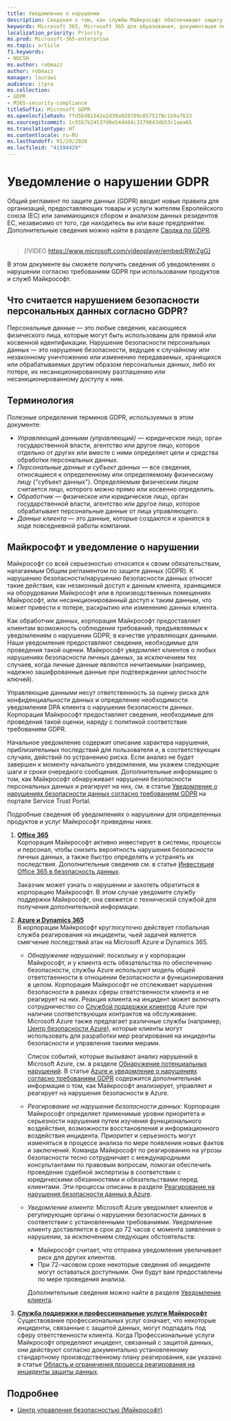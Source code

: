 ```yaml
---
title: Уведомление о нарушении
description: Сведения о том, как службы Майкрософт обеспечивают защиту от нарушений безопасности персональных данных и как корпорация Майкрософт реагирует на такие нарушения и оповещает вас о них.
keywords: Microsoft 365, Microsoft 365 для образования, документация по Microsoft 365, GDPR
localization_priority: Priority
ms.prod: Microsoft-365-enterprise
ms.topic: article
f1.keywords:
- NOCSH
ms.author: robmazz
author: robmazz
manager: laurawi
audience: itpro
ms.collection:
- GDPR
- M365-security-compliance
titleSuffix: Microsoft GDPR
ms.openlocfilehash: ffd5bd81542e2d39a928789c8575178c1b9a7633
ms.sourcegitcommit: 1c91b7b24537d0e54d484c3379043db53c1aea65
ms.translationtype: HT
ms.contentlocale: ru-RU
ms.lasthandoff: 01/29/2020
ms.locfileid: "41594429"
---
```

# <a name="gdpr-breach-notification"></a>Уведомление о нарушении GDPR

Общий регламент по защите данных (GDPR) вводит новые правила для организаций, предоставляющих товары и услуги жителям Европейского союза (ЕС) или занимающихся сбором и анализом данных резидентов ЕС, независимо от того, где находитесь вы или ваше предприятие. Дополнительные сведения можно найти в разделе [Сводка по GDPR](gdpr.md).<br><br>

> [!VIDEO https://www.microsoft.com/videoplayer/embed/RWrZgG] 

В этом документе вы сможете получить сведения об уведомлениях о нарушении согласно требованиям GDPR при использовании продуктов и служб Майкрософт.

## <a name="what-constitute-a-breach-of-personal-data-under-the-gdpr"></a>Что считается нарушением безопасности персональных данных согласно GDPR?

Персональные данные — это любые сведения, касающиеся физического лица, которые могут быть использованы для прямой или косвенной идентификации. Нарушение безопасности персональных данных — это нарушение безопасности, ведущее к случайному или незаконному уничтожению или изменению передаваемых, хранящихся или обрабатываемых другим образом персональных данных, либо их потере, их несанкционированному разглашению или несанкционированному доступу к ним.

## <a name="terminology"></a>Терминология

Полезные определения терминов GDPR, используемых в этом документе:

- *Управляющий данными (управляющий)* — юридическое лицо, орган государственной власти, агентство или другое лицо, которое отдельно от других или вместе с ними определяет цели и средства обработки персональных данных.  
- *Персональные данные* и *субъект данных* — все сведения, относящиеся к определенному или определяемому физическому лицу ("субъект данных"). Определяемым физическим лицом считается лицо, которого можно прямо или косвенно определить.  
- *Обработчик* — физическое или юридическое лицо, орган государственной власти, агентство или другое лицо, которое обрабатывает персональные данные от лица управляющего.  
- *Данные клиента* — это данные, которые создаются и хранятся в ходе повседневной работы компании.

## <a name="microsoft-and-breach-notification"></a>Майкрософт и уведомление о нарушении

Майкрософт со всей серьезностью относится к своим обязательствам, налагаемым Общим регламентом по защите данных (GDPR). К нарушению безопасности/нарушению безопасности данных относят такие действия, как незаконный доступ к данным клиента, хранящимся на оборудовании Майкрософт или в производственных помещениях Майкрософт, или несанкционированный доступ к таким данным, что может привести к потере, раскрытию или изменению данных клиента.

Как обработчик данных, корпорация Майкрософт предоставляет клиентам возможность соблюдения требований, предъявляемых к уведомлениям о нарушении GDPR, в качестве управляющих данными.  Наши уведомления предоставляют сведения, необходимые для проведения такой оценки. Майкрософт уведомляет клиентов о любых нарушениях безопасности личных данных, за исключением тех случаев, когда личные данные являются нечитаемыми (например, надежно зашифрованные данные при подтверждении целостности ключей).

Управляющие данными несут ответственность за оценку риска для конфиденциальности данных и определение необходимости уведомления DPA клиента о нарушении безопасности данных. Корпорация Майкрософт предоставляет сведения, необходимые для проведения такой оценки, наряду с политикой соответствия требованиям GDPR.

Начальное уведомление содержит описание характера нарушения, приблизительных последствий для пользователя и, в соответствующих случаях, действий по устранению риска. Если анализ не будет завершен к моменту начального уведомления, мы укажем следующие шаги и сроки очередного сообщения. Дополнительные информацию о том, как Майкрософт обнаруживает нарушения безопасности персональных данных и реагирует на них, см. в статье [Уведомление о нарушениях безопасности данных согласно требованиям GDPR](https://servicetrust.microsoft.com/ViewPage/GDPRBreach) на портале Service Trust Portal.

Подробные сведения об уведомлениях о нарушении для определенных продуктов и услуг Майкрософт приведены ниже.
  
1. **[Office 365](gdpr-breach-Office365.md)**  
    Корпорация Майкрософт активно инвестирует в системы, процессы и персонал, чтобы снизить вероятность нарушения безопасности личных данных, а также быстро определять и устранять их последствия. Дополнительные сведения см. в статье [Инвестиции Office 365 в безопасность данных](https://docs.microsoft.com/microsoft-365/compliance/gdpr-breach-office365#office-365-investments-in-data-security).

    Заказчик может узнать о нарушении и захотеть обратиться в корпорацию Майкрософт. В этом случае уведомите службу поддержки Майкрософт, она свяжется с технической службой для получения дополнительной информации.

2. **[Azure и Dynamics 365](gdpr-breach-azure-dynamics.md)**  
    В корпорации Майкрософт круглосуточно действует глобальная служба реагирования на инциденты, чьей задачей является смягчение последствий атак на Microsoft Azure и Dynamics 365.

    - *Обнаружение нарушений*: поскольку и у корпорации Майкрософт, и у клиента есть обязательства по обеспечению безопасности, службы Azure используют модель общей ответственности в отношении безопасности и функционирования в целом. Корпорация Майкрософт не отслеживает нарушения безопасности в рамках сферы ответственности клиента и не реагирует на них. Реакция клиента на инцидент может включать сотрудничество со [Службой поддержки клиентов](https://azure.microsoft.com/support/options/) Azure при наличии соответствующих контрактов на обслуживание. Microsoft Azure также предлагает различные службы (например, [Центр безопасности Azure](https://azure.microsoft.com/services/security-center/)), которые клиенты могут использовать для разработки мер реагирования на инциденты безопасности и управления такими мерами.

        Список событий, которые вызывают анализ нарушений в Microsoft Azure, см. в разделе [Обнаружение потенциальных нарушений](https://docs.microsoft.com/microsoft-365/compliance/gdpr-breach-azure-dynamics#detection-of-potential-breaches). В статье [Azure и уведомление о нарушениях согласно требованиям GDPR](gdpr-breach-azure-dynamics.md) содержится дополнительная информация о том, как Майкрософт анализирует, управляет и реагирует на нарушения безопасности в Azure.

    - *Реагирование на нарушения безопасности данных*: Корпорация Майкрософт определяет применимые уровни приоритета и серьезности нарушения путем изучения функционального воздействия, возможности восстановления и информационного воздействия инцидента. Приоритет и серьезность могут изменяться в процессе анализа по мере появления новых фактов и заключений.
    Команда Майкрософт по реагированию на угрозы безопасности тесно сотрудничает с международными консультантами по правовым вопросам, помогая обеспечить проведение судебной экспертизы в соответствии с юридическими обязанностями и обязательствами перед клиентами. Эти процессы описаны в разделе [Реагирование на нарушения безопасности данных в Azure](https://docs.microsoft.com/microsoft-365/compliance/gdpr-breach-azure-dynamics#azures-data-breach-response).

    - *Уведомление клиента*: Microsoft Azure уведомляет клиентов и регулирующие органы о нарушении безопасности данных в соответствии с установленными требованиями. Уведомление клиенту доставляется в срок до 72 часов с момента заявления о нарушении, за исключением следующих обстоятельств:

        - Майкрософт считает, что отправка уведомления увеличивает риск для других клиентов.
        - При 72-часовом сроке некоторые сведения об инциденте могут оставаться доступными. Они будут вам предоставлены по мере проведения анализа.

        Дополнительные сведения можно найти в разделе [Уведомление клиента](https://docs.microsoft.com/microsoft-365/compliance/gdpr-breach-azure-dynamics#customer-notification).

3. **[Служба поддержки и профессиональные услуги Майкрософт](gdpr-breach-Microsoft-Support-Professional-Services.md)**  
    Существование профессиональных услуг означает, что некоторые инциденты, связанные с защитой данных, могут подпадать под сферу ответственности клиента. Когда Профессиональные услуги Майкрософт определяют инцидент, связанный с защитой данных, они действуют согласно документально установленному стандартному производственному плану реагирования, как указано в статье [Область и ограничения процесса реагирования на инциденты защиты данных](https://docs.microsoft.com/microsoft-365/compliance/gdpr-breach-microsoft-support-professional-services#scope--limits-of-data-protection-incident-response-process).

## <a name="learn-more"></a>Подробнее

- [Центр управления безопасностью (Майкрософт)](https://www.microsoft.com/TrustCenter/Privacy/gdpr/default.aspx)
